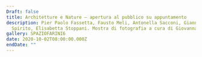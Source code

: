 ```yaml
---
Draft: false
title: Architetture e Nature — apertura al pubblico su appuntamento
description: Pier Paolo Fassetta, Fausto Meli, Antonella Sacconi, Gianna
  Spirito, Elisabetta Stoppani. Mostra di fotografia a cura di Giovanna Lalatta.
gallery: SPAZIOFARINI6
date: 2020-10-02T08:00:00.000Z
endDate: ""
---
```

